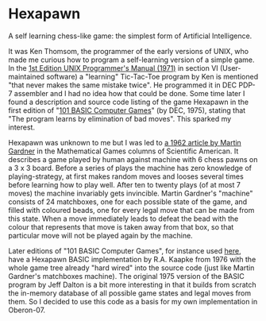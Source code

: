 # Hexapawn
A self learning chess-like game: the simplest form of Artificial Intelligence.

It was Ken Thomsom, the programmer of the early versions of UNIX, who made me curious how to program a self-learning version of a simple game. In the [1st Edition UNIX Programmer's Manual (1971)](https://web.archive.org/web/20060314022603/http://cm.bell-labs.com/cm/cs/who/dmr/1stEdman.html) in section VI (User-maintained software)
a "learning" Tic-Tac-Toe program by Ken is mentioned "that never makes the same mistake twice". He programmed it in DEC PDP-7 assembler and I had no idea how that could be done. Some time later I found a description and source code listing of the game Hexapawn in the first edition of "[101 BASIC Computer Games](https://archive.org/details/bitsavers_decBooks10Mar75_26006648/page/n121/mode/2up?view=theater)" (by DEC, 1975), stating that "The program learns by elimination of bad moves". This sparked my interest.

Hexapawn was unknown to me but I was led to [a 1962 article by Martin Gardner](http://cs.williams.edu/~freund/cs136-073/GardnerHexapawn.pdf) in the Mathematical Games columns of Scientific American. It describes a game played by human against machine with 6 chess pawns on a 3 x 3 board. Before a series of plays the machine has zero knowledge of playing-strategy, at first makes random moves and looses several times before learning how to play well. After ten to twenty plays (of at most 7 moves) the machine invariably gets invincible. Martin Gardner's "machine" consists of 24 matchboxes, one for each possible state of the game, and filled with coloured beads, one for every legal move that can be made from this state. When a move immediately leads to defeat the bead with the colour that represents that move is taken away from that box, so that particular move will not be played again by the machine.

Later editions of "101 BASIC Computer Games", for instance used [here](https://github.com/coding-horror/basic-computer-games/tree/main/46_Hexapawn), have a Hexapawn BASIC implementation by R.A. Kaapke from 1976 with the whole game tree already "hard wired" into the source code (just like Martin Gardner's matchboxes machine). The original 1975 version of the BASIC program by Jeff Dalton is a bit more interesting in that it builds from scratch the in-memory database of all possible game states and legal moves from them. So I decided to use this code as a basis for my own implementation in Oberon-07.


